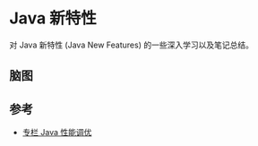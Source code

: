 # Java 新特性

对 Java 新特性 (Java New Features) 的一些深入学习以及笔记总结。

## 脑图

## 参考

* [专栏 Java 性能调优](https://time.geekbang.org/column/intro/100028001)
